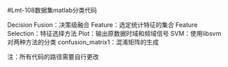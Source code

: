 #Lmt-108数据集matlab分类代码

Decision Fusion：决策级融合
Feature：选定统计特征的集合
Feature Selection：特征选择方法
Plot：输出原数据时域和频域信号
SVM：使用libsvm对两种方法的分类
confusion_matrix1：混淆矩阵的生成

注：所有代码的路径需要自行更改
